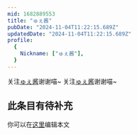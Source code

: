 ```yaml
---
mid: 1682889553
title: "ゅぇ酱"
pubDate: "2024-11-04T11:22:15.689Z"
updatedDate: "2024-11-04T11:22:15.689Z"
profile:
  {
    Nickname: ["ゅぇ酱"],
  }
---
```


关注[ゅぇ酱](https://space.bilibili.com/1682889553)谢谢喵~ 关注[ゅぇ酱](https://space.bilibili.com/1682889553)谢谢喵~

## 此条目有待补充
你可以在[这里](https://github.com/Yuhanawa/VTuber.ICU/edit/master/src/content/v/ゅぇ酱/index.md)编辑本文
